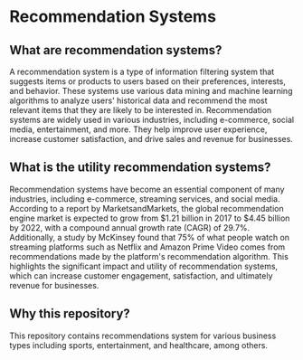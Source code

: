 # Recommendation Systems

## What are recommendation systems?
A recommendation system is a type of information filtering system that suggests items or products to users based on their preferences, interests, and behavior. These systems use various data mining and machine learning algorithms to analyze users' historical data and recommend the most relevant items that they are likely to be interested in. Recommendation systems are widely used in various industries, including e-commerce, social media, entertainment, and more. They help improve user experience, increase customer satisfaction, and drive sales and revenue for businesses.

## What is the utility recommendation systems?
Recommendation systems have become an essential component of many industries, including e-commerce, streaming services, and social media. According to a report by MarketsandMarkets, the global recommendation engine market is expected to grow from $1.21 billion in 2017 to $4.45 billion by 2022, with a compound annual growth rate (CAGR) of 29.7%. Additionally, a study by McKinsey found that 75% of what people watch on streaming platforms such as Netflix and Amazon Prime Video comes from recommendations made by the platform's recommendation algorithm. This highlights the significant impact and utility of recommendation systems, which can increase customer engagement, satisfaction, and ultimately revenue for businesses.

## Why this repository?

This repository contains recommendations system for various business types including sports, entertainment, and healthcare, among others.
